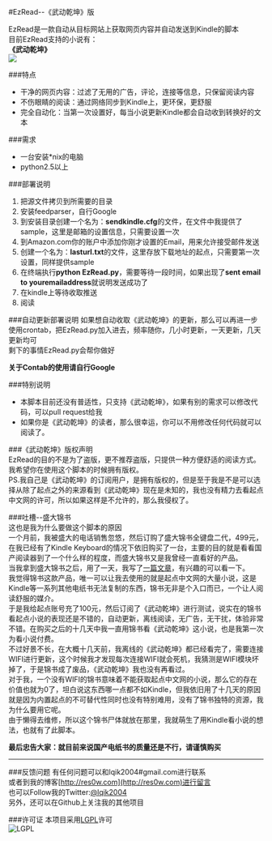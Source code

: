 #EzRead--《武动乾坤》版

EzRead是一款自动从目标网站上获取网页内容并自动发送到Kindle的脚本  
目前EzRead支持的小说有：  
**《武动乾坤》**  
![](http://distilleryimage11.s3.amazonaws.com/624da6a2f5ab11e1a58222000a1cde8e_7.jpg)

###特点
* 干净的网页内容：过滤了无用的广告，评论，连接等信息，只保留阅读内容
* 不伤眼睛的阅读：通过网络同步到Kindle上，更环保，更舒服
* 完全自动化：当第一次设置好，每当小说更新Kindle都会自动收到转换好的文本

###需求
* 一台安装*nix的电脑
* python2.5以上

###部署说明
1. 把源文件拷贝到所需要的目录
2. 安装feedparser，自行Google
3. 到安装目录创建一个名为：**sendkindle.cfg**的文件，在文件中我提供了sample，这里是邮箱的设置信息，只需要设置一次
4. 到Amazon.com你的账户中添加你刚才设置的Email，用来允许接受邮件发送
4. 创建一个名为：**lasturl.txt**的文件，这里存放下载地址的起点，只需要第一次设置，同样提供sample
5. 在终端执行**python EzRead.py**，需要等待一段时间，如果出现了**sent email to youremailaddress**就说明发送成功了
6. 在kindle上等待收取推送
7. 阅读

###自动更新部署说明
如果想自动收取《武动乾坤》的更新，那么可以再进一步  
使用crontab，把EzRead.py加入进去，频率随你，几小时更新，一天更新，几天更新均可  
剩下的事情EzRead.py会帮你做好

**关于Contab的使用请自行Google**

###特别说明
* 本脚本目前还没有普适性，只支持《武动乾坤》，如果有别的需求可以修改代码，可以pull request给我
* 如果你是《武动乾坤》的读者，那么很幸运，你可以不用修改任何代码就可以阅读了。 

###《武动乾坤》版权声明  
EzRead的目的不是为了盗版，更不推荐盗版，只提供一种方便舒适的阅读方式。  
我希望你在使用这个脚本的时候拥有版权。  
PS.我自己是《武动乾坤》的订阅用户，是拥有版权的，但是至于我是不是可以选择从除了起点之外的来源看到《武动乾坤》现在是未知的，我也没有精力去看起点中文网的许可，所以如果这样是不允许的，那么我侵权了。  

###吐槽--盛大锦书  
这也是我为什么要做这个脚本的原因  
一个月前，我被盛大的电话销售忽悠，然后订购了盛大锦书全键盘二代，499元，在我已经有了Kindle Keyboard的情况下依旧购买了一台，主要的目的就是看看国产阅读器到了一个什么样的程度，而盛大锦书又是我曾经一直看好的产品。  
当我拿到盛大锦书之后，用了一天，我写了[一篇文章](http://res0w.com/?p=798)，有兴趣的可以看一下。  
我觉得锦书这款产品，唯一可以让我去使用的就是起点中文网的大量小说，这是Kindle等一系列其他电纸书无法复制的东西，锦书无非是个入口而已，一个让人阅读舒服的媒介。  
于是我给起点账号充了100元，然后订阅了《武动乾坤》进行测试，说实在的锦书看起点小说的表现还是不错的，自动更新，离线阅读，无广告，无干扰，体验非常不错。在购买之后的十几天中我一直用锦书看《武动乾坤》这小说，也是我第一次为看小说付费。  
不过好景不长，在大概十几天前，我离线的《武动乾坤》都已经看完了，需要连接WIFI进行更新，这个时候我才发现每次连接WIFI就会死机，我猜测是WIFI模块坏掉了，于是锦书成了废品，《武动乾坤》我也没有再看过。  
对于我，一个没有WIFI的锦书意味着不能获取起点中文网的小说，那么它的存在价值也就为0了，坦白说这东西哪一点都不如Kindle，但我依旧用了十几天的原因就是因为内置起点的不可替代性同时也没有特别难用，没有了锦书独特的资源，我为什么要用它呢。  
由于懒得去维修，所以这个锦书尸体就放在那里，我就萌生了用Kindle看小说的想法，也就有了此脚本。  

**最后忠告大家：就目前来说国产电纸书的质量还是不行，请谨慎购买**
**********************
###反馈问题
有任何问题可以和lqik2004#gmail.com进行联系  
或者到我的博客[http://res0w.com](http://res0w.com)进行留言  
也可以Follow我的Twitter:[@lqik2004](https://twitter.com/lqik2004)  
另外，还可以在Github上关注我的其他项目

###许可证
本项目采用[LGPL](http://www.gnu.org/copyleft/lesser.html)许可  
![LGPL](http://www.gnu.org/graphics/lgplv3-147x51.png)  



